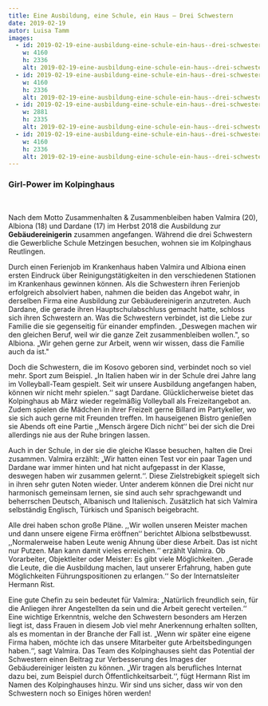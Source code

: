 ```yaml
---
title: Eine Ausbildung, eine Schule, ein Haus – Drei Schwestern
date: 2019-02-19
autor: Luisa Tamm
images:
  - id: 2019-02-19-eine-ausbildung-eine-schule-ein-haus--drei-schwestern-1
    w: 4160
    h: 2336
    alt: 2019-02-19-eine-ausbildung-eine-schule-ein-haus--drei-schwestern-1
  - id: 2019-02-19-eine-ausbildung-eine-schule-ein-haus--drei-schwestern-2
    w: 4160
    h: 2336
    alt: 2019-02-19-eine-ausbildung-eine-schule-ein-haus--drei-schwestern-2
  - id: 2019-02-19-eine-ausbildung-eine-schule-ein-haus--drei-schwestern-3
    w: 2881
    h: 2335
    alt: 2019-02-19-eine-ausbildung-eine-schule-ein-haus--drei-schwestern-3
  - id: 2019-02-19-eine-ausbildung-eine-schule-ein-haus--drei-schwestern-4
    w: 4160
    h: 2336
    alt: 2019-02-19-eine-ausbildung-eine-schule-ein-haus--drei-schwestern-4
---
```


### Girl-Power im Kolpinghaus

<!--mehr-->
<br>

Nach dem Motto Zusammenhalten & Zusammenbleiben haben Valmira (20), Albiona (18) und Dardane (17) im Herbst 2018 die Ausbildung zur **Gebäudereinigerin** zusammen angefangen. Während die drei Schwestern die Gewerbliche Schule Metzingen besuchen, wohnen sie im Kolpinghaus Reutlingen.

Durch einen Ferienjob im Krankenhaus haben Valmira und Albiona einen ersten Eindruck über Reinigungstätigkeiten in den verschiedenen Stationen im Krankenhaus gewinnen können. Als die Schwestern ihren Ferienjob erfolgreich absolviert haben, nahmen die beiden das Angebot wahr, in derselben Firma eine Ausbildung zur Gebäudereinigerin anzutreten. Auch Dardane, die gerade ihren Hauptschulabschluss gemacht hatte, schloss sich ihren Schwestern an. Was die Schwestern verbindet, ist die Liebe zur Familie die sie gegenseitig für einander empfinden. „Deswegen machen wir den gleichen Beruf, weil wir die ganze Zeit zusammenbleiben wollen.", so Albiona. „Wir gehen gerne zur Arbeit, wenn wir wissen, dass die Familie auch da ist."

Doch die Schwestern, die im Kosovo geboren sind, verbindet noch so viel mehr. Sport zum Beispiel. „In Italien haben wir in der Schule drei Jahre lang im Volleyball-Team gespielt. Seit wir unsere Ausbildung angefangen haben, können wir nicht mehr spielen.‘‘ sagt Dardane. Glücklicherweise bietet das Kolpinghaus ab März wieder regelmäßig Volleyball als Freizeitangebot an. Zudem spielen die Mädchen in ihrer Freizeit gerne Billard im Partykeller, wo sie sich auch gerne mit Freunden treffen. Im hauseigenen Bistro genießen sie Abends oft eine Partie ,,Mensch ärgere Dich nicht‘‘ bei der sich die Drei allerdings nie aus der Ruhe bringen lassen.

Auch in der Schule, in der sie die gleiche Klasse besuchen, halten die Drei zusammen. Valmira erzählt: „Wir hatten einen Test vor ein paar Tagen und Dardane war immer hinten und hat nicht aufgepasst in der Klasse, deswegen haben wir zusammen gelernt.‘‘. Diese Zielstrebigkeit spiegelt sich in ihren sehr guten Noten wieder. Unter anderem können die Drei nicht nur harmonisch gemeinsam lernen, sie sind auch sehr sprachgewandt und beherrschen Deutsch, Albanisch und Italienisch. Zusätzlich hat sich Valmira selbständig Englisch, Türkisch und Spanisch beigebracht.

Alle drei haben schon große Pläne. ,,Wir wollen unseren Meister machen und dann unsere eigene Firma eröffnen‘‘ berichtet Albiona selbstbewusst. ,,Normalerweise haben Leute wenig Ahnung über diese Arbeit. Das ist nicht nur Putzen. Man kann damit vieles erreichen.‘‘ erzählt Valmira. Ob Vorarbeiter, Objektleiter oder Meister: Es gibt viele Möglichkeiten. „Gerade die Leute, die die Ausbildung machen, laut unserer Erfahrung, haben gute Möglichkeiten Führungspositionen zu erlangen.‘‘ So der Internatsleiter Hermann Rist.

Eine gute Chefin zu sein bedeutet für Valmira: „Natürlich freundlich sein, für die Anliegen ihrer Angestellten da sein und die Arbeit gerecht verteilen.‘‘ Eine wichtige Erkenntnis, welche den Schwestern besonders am Herzen liegt ist, dass Frauen in diesem Job viel mehr Anerkennung erhalten sollten, als es momentan in der Branche der Fall ist. „Wenn wir später eine eigene Firma haben, möchte ich das unsere Mitarbeiter gute Arbeitsbedingungen haben.‘‘, sagt Valmira. Das Team des Kolpinghauses sieht das Potential der Schwestern einen Beitrag zur Verbesserung des Images der Gebäudereiniger leisten zu können. „Wir tragen als berufliches Internat dazu bei, zum Beispiel durch Öffentlichkeitsarbeit.‘‘, fügt Hermann Rist im Namen des Kolpinghauses hinzu. Wir sind uns sicher, dass wir von den Schwestern noch so Einiges hören werden!
